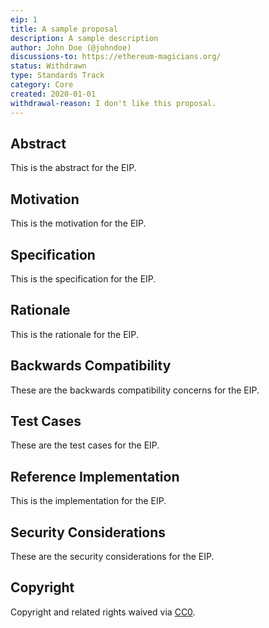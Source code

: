 ```yaml
---
eip: 1
title: A sample proposal
description: A sample description
author: John Doe (@johndoe)
discussions-to: https://ethereum-magicians.org/
status: Withdrawn
type: Standards Track
category: Core
created: 2020-01-01
withdrawal-reason: I don't like this proposal.
---
```


## Abstract
This is the abstract for the EIP.

## Motivation
This is the motivation for the EIP.

## Specification
This is the specification for the EIP.

## Rationale
This is the rationale for the EIP.

## Backwards Compatibility
These are the backwards compatibility concerns for the EIP.

## Test Cases
These are the test cases for the EIP.

## Reference Implementation
This is the implementation for the EIP.

## Security Considerations
These are the security considerations for the EIP.

## Copyright
Copyright and related rights waived via [CC0](../LICENSE.md).
